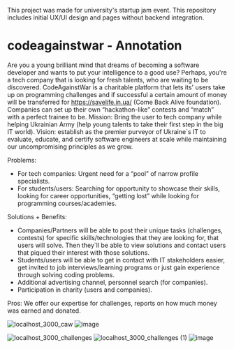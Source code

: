 This project was made for university's startup jam event. This repository includes initial UX/UI design and pages without backend integration.
# codeagainstwar - Annotation
Are you a young brilliant mind that dreams of becoming a software developer and wants to put your intelligence to a good use? Perhaps, you're a tech company that is looking for fresh talents, who are waiting to be discovered.
CodeAgainstWar is a charitable platform that lets its' users take up on programming challenges and if successful a certain amount of money will be transferred for https://savelife.in.ua/ (Come Back Alive foundation). Companies can set up their own “hackathon-like” contests and “match” with a perfect trainee to be.
Mission: Bring the user to tech company while helping Ukrainian Army (help young talents to take their first step in the big IT world).
Vision: establish as the premier purveyor of Ukraine`s IT to evaluate, educate, and certify software engineers at scale while maintaining our uncompromising principles as we grow.

Problems:
-	For tech companies: Urgent need for a “pool” of narrow profile specialists.
-	For students/users: Searching for opportunity to showcase their skills, looking for career opportunities, “getting lost” while looking for programming courses/academies.

Solutions + Benefits:
-	Companies/Partners will be able to post their unique tasks (challenges, contests) for specific skills/technologies that they are looking for, that users will solve. Then they`ll be able to view solutions and contact users that piqued their interest with those solutions. 
-	Students/users will be able to get in contact with IT stakeholders easier, get invited to job interviews/learning programs or just gain experience through solving coding problems.
- Additional advertising channel, personnel search (for companies).
-	Participation in charity (users and companies).

Pros: We offer our expertise for challenges, reports on how much money was earned and donated.

![localhost_3000_caw](https://github.com/pie3phobic/CodeAgainstWar_React_Frontend/assets/115817261/e6e1b988-416d-4623-b9c7-7674ab8288fc)
![image](https://github.com/pie3phobic/CodeAgainstWar_React_Frontend/assets/115817261/c8ef5e1c-984b-4780-b4b5-3d144e3addf6)

![localhost_3000_challenges](https://github.com/pie3phobic/CodeAgainstWar_React_Frontend/assets/115817261/59efe723-9b35-4ead-aac7-97f7500c12ef)
![localhost_3000_challenges (1)](https://github.com/pie3phobic/CodeAgainstWar_React_Frontend/assets/115817261/ffe4b1e3-4366-4783-8eb3-7c3692525be0)
![image](https://github.com/pie3phobic/CodeAgainstWar_React_Frontend/assets/115817261/a47b5db0-1997-45aa-8aaa-ca2196c2fb3e)


